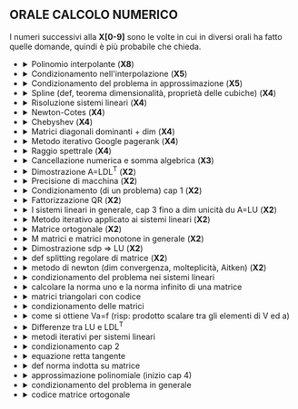 ## ORALE CALCOLO NUMERICO

I numeri successivi alla **X[0-9]** sono le volte in cui in diversi orali
ha fatto quelle domande, quindi è più probabile che chieda.

- <details><summary>Polinomio interpolante (<b>X8</b>)</summary>

  Ascisse tra di loro distinte:
  $$a \leq x_0 < x_1 < ... < x_n \leq b$$

  ### Definizione

  Un **_polinomio interpolate_** di $f(x)$ sulle ascisse, è $p(x_i) = f_i$, dove
  $f_i \equiv f(x_i)$, ed $i = 0,1,...,n$.

  ### Teorema 4.1 - Esistenza e unicità di $p(x)$

  Date le ascisse, esiste ed è unico il polinomio $p(x) \in \prod_n$ che
  soddisfa definizione di polinomio interpolante.

  ##### Dimostrazione

  Un generico $p(x) \in \prod_n$ avrà la seguente forma:
  $$p(x) = \sum_{k = 0}^n a_k x^k$$
  in cui coefficienti $\{a_k\}$ sono da determinare, in modo da soddisfare
  la definizione. Cosi facendo, si perviene al seguente sistema di equazioni
  lineari $Va = f$ in cui:

  <img
    style="display:block;margin:auto;"
    src="https://latex.codecogs.com/svg.image?\dpi{110}
      \begin{pmatrix}
        x_0^0 & x_0^1 & ... & x_0^n \\
        x_1^0 & x_1^1 & ... & x_1^n \\
        \vdots & \vdots &  & \vdots \\
        x_n^0 & x_n^1 & ... & x_n^n
      \end{pmatrix},\quad a=\begin{pmatrix}
        a_0 \\
        a_1 \\
        \vdots \\
      a_n\end{pmatrix},\quad f=\begin{pmatrix}
        f_0 \\
        f_1 \\
        \vdots \\
        f_n
      \end{pmatrix}
    "
  />

  <!-- $$\begin{pmatrix}x_0^0 & x_0^1 & ... & x_0^n \\x_1^0 & x_1^1 & ... & x_1^n \\ \vdots & \vdots &  & \vdots \\x_n^0 & x_n^1 & ... & x_n^n\end{pmatrix},\quad a=\begin{pmatrix}a_0 \\ a_1 \\ \vdots \\ a_n\end{pmatrix},\quad f=\begin{pmatrix}f_0 \\ f_1 \\ \vdots \\ f_n\end{pmatrix}$$ -->

  La matrice $V$ è una matrice di $Vandermonde$ (trasposta), che è univocamente
  definita dalle ascisse $\{x_i\}$. Una delle proprietà di essa è
  $$det(V) = \prod_{i > j}(x_i - x_j)$$
  Dato che le ascisse sono tra loro distante, allora $V$ risulta essere
  nonsingolare. Pertanto, esiste ed è unica la soluzione dei sistema lineare,
  ovvero esiste ed è unico il polinomio soddisfacente la definizione di
  **_polinomio interpolante_**

    </details>

- <details><summary>Condizionamento nell'interpolazione (<b>X5</b>)</summary>

  ### Condizionamento del problema della valutazione del polinomio interpolante

  In questa sezione, studieremo in che modo perturbazioni sui dati del sistema
  lineare (3.1), con $m = n$, si ripercuotono sulla sua soluzione. Più in
  dettaglio, studieremo il sistema lineare perturbato

  $$(A+\Delta A)(x+\Delta x)=b+\Delta b$$

  in cui le perturbazioni sui dati, $\Delta A$ e $\Delta b$, determinano la
  perturbazione $\Delta x$ sulla soluzione di sistema lineare. Per semplicità di
  esposizione, senza tuttavia perdere in generalità. considereremo il caso in cui
  i dati del problema dipendono da un parametro scalare di perturbazione
  $\varepsilon \approx 0$

  $$A(\varepsilon) = A + \varepsilon F, F \in \R^{n \times n} \Longrightarrow \Delta A = \varepsilon F,$$

  $$b(\varepsilon) = b + \varepsilon f, f \in \R \Longrightarrow \Delta b = \varepsilon f,$$

  Conseguentemente la sistema lineare perturbato sarà

  $$A(\varepsilon)x(\varepsilon)=b(\varepsilon)$$

  in qui $x(\varepsilon)$ è la corrispondente soluzione del sistema lineare
  perturbato. Osserviamo che

  $$A(0) = A, b(0) = b \Longrightarrow x(0) = x$$

  Sviluppando nell'origine, si ottiene pertanto che, per $\varepsilon$
  sufficientemente piccolo

  $$x(\varepsilon) = x + \varepsilon \dot{x}(0) + O(\varepsilon^2) \approx x + \varepsilon \dot{x}(0)$$

  ovvero,

  $$\Delta x \equiv x(\varepsilon) - x \approx \varepsilon \dot{x}(0)$$

  Dalla sistema lineare perturbato segue, inoltre (derivata del prodotto)
  $(Ax)' = b' \rightarrow A'x + Ax' = b'$

  $$\dot{A}(\varepsilon)x(\varepsilon) + A(\varepsilon)\dot{x}(\varepsilon) = \dot{b}(\varepsilon)$$

  e, quindi

  $$\dot{A}(0)x + A\dot{x}(0)= \dot{b}(0)$$

  Considerando il caso in cui i dati del problema dipendono da un parametro
  scalare di perturbazione, questa permette di ottenere

  $$\dot{x}(0) = A^{-1}(f-Fx)$$

  Sostituendo in sviluppo nell'origine con formula precedente si ottiene infine che:

  $$\frac{\Vert \Delta x\Vert }{\Vert x\Vert } \approx \frac{\Vert A^{-1}(\varepsilon f - \varepsilon Fx)\Vert }{\Vert x\Vert } \equiv \frac{\Vert A^{-1}(\Delta b - \Delta Ax)\Vert }{\Vert x\Vert } \leq \frac{\Vert A^{-1}\Vert (\Vert \Delta b\Vert  + \Vert \Delta A\Vert  \Vert x\Vert )}{\Vert x\Vert } =$$

  $$= \Vert A^{-1}\Vert \left(\frac{\Vert \Delta b\Vert }{\Vert x\Vert } + \Vert \Delta A\Vert \right) = \Vert A\Vert \Vert A^{-1}\Vert  \left( \frac{\Vert \Delta b\Vert }{\Vert A\Vert  \cdot \Vert x\Vert } + \frac{\Vert \Delta A\Vert }{\Vert A\Vert } \right) \leq$$

  $$\leq \Vert A\Vert \Vert A^{-1}\Vert  \left( \frac{\Vert \Delta b\Vert }{\Vert b\Vert } + \frac{\Vert \Delta A\Vert }{\Vert A\Vert } \right)$$

  Considerato che:

  - $\frac{\Vert \Delta x\Vert }{\Vert x\Vert }$ può essere, in senso lato, assimilato ad una
    sorta di “errore relativo” sul risultato e, similmente.
  - $\frac{\Vert \Delta A\Vert }{\Vert A\Vert }$ e $\frac{\Vert \Delta b\Vert }{\Vert b\Vert }$ possono essere
    assimilati a corrispondenti “errori relativi’ sui dati di ingresso.

  si ottiene che la quantità

  $$\kappa(A) \equiv \Vert A\Vert  \cdot \Vert A^{-1}\Vert $$

  definisce il numero di condizionamento del problema.

  </details>

- <details><summary>Condizionamento del problema in approssimazione (<b>X5</b>)</summary>

  Consideriamo che le ascisse come parametri fissati, riguardando le $f_i$ come
  gli unici dati di ingresso. In questo caso l'analisi di **_condizionamento_**
  verrà condotta sugli errori assoluti. Sono dunque:

  $$p(x)=\sum_{k=0}^n f_k L_{k n}(x)$$
  $$\tilde{p}(x)=\sum_{k=0}^n \tilde{f_k} L_{k n}(x)$$

  i polinomi interpolanti, esperessi nella forma di Lagrange, costruiti a
  partire dai dati esatti $f_i$ e quelli perturbati $\tilde{f_i}$.
  Si ottiene pertanto:

  <img
    style="display:block;margin:auto;"
    src="https://latex.codecogs.com/svg.image?\dpi{110}
      \begin{align*}
        \vert p(x) - \tilde{p}(x)\vert
          & = {forma\ completa} = {si\ racoglie\ Lagrange} \\
          & \leq {\vert Lagrange\vert \ e\ \vert (f_k - \tilde{f_k})\vert } \\
          & \leq {si\ prende\ come\ costante\ il\ max_k(f_k - \tilde{f_k})} \\
          & = \{{\lambda\ =\ \sum\ Lagrange}\} \\
          & = {\lambda_n(x) * max_k(f_k - \tilde{f_k})}\\
      \end{align*}
    "
  />
  <!-- $$\begin{align*} \vert p(x) - \tilde{p}(x)\vert  & = {forma\ completa} = {si\ racoglie\ Lagrange} \\& \leq {\vert Lagrange\vert \ e\ \vert (f_k - \tilde{f_k})\vert } \\& \leq {si\ prende\ come\ costante\ il\ max_k(f_k - \tilde{f_k})} \\& = \{{\lambda\ =\ \sum\ Lagrange}\} \\& = {\lambda_n(x) * max_k(f_k - \tilde{f_k})}\\ \end{align*}$$ -->

  in qui $\lambda_n(x)$ è detta funzione di Lebesgue.

  Pertanto definiamo la norma ($\infty$) in $C^{(0)}$

  $$\Vert f\Vert  = \underset{a \leq x \leq b}{max}\vert f(x)\vert $$

  allora

  $$\Vert p - \tilde{p}\Vert \leq \Vert \lambda_n\Vert  * \Vert f - \tilde{f}\Vert \equiv \Lambda_n * \Vert f - \tilde{f}\Vert$$

  La costante di Lebesgue $\Lambda_n$, che misura la massima amplificazione
  sul risultato dell'errore sui dati di ingresso, definisce, pertanto,
  il **_numero di condizionamento_** del problema,

  - $\Lambda_n \geq O(\log n) \rightarrow \infty$, per $n \rightarrow \infty$. Pertanto problema diventa
  progressivamente malcondizionato, al crescere di `n`.
  </details>

- <details><summary>Spline (def, teorema dimensionalità, proprietà delle cubiche) (<b>X4</b>)</summary>

  $C^{(k)}$ denota l'insieme delle funzioni $f: \R \rightarrow \R$ derivabili
  $k$ volte, con derivata $k$-esima continua. Ove necessario, il dominio di $f$
  può essere ristretto ad un particolare intervallo $[a, b] \subset \R$

  $$\Delta = \{a = x_0 < x_1 < ... < x_n = b\}$$

  ### Definizione

  La nuova funzione sarà una funzione _polinomiale_ a _tratti_. Più interpolante
  esattamente, se:

  1. $s_m(x) \in C^{m-1}$ sull'intervallo $[a,b]$, e inoltre,
  2. $s_m\vert_{[x_{i-1}, x_i]}(x) \in \prod_m,\quad i = 1, ..., n$

  Allora diremo che $s_m(x)$ è una **_spline di grado m_** sulla partizione
  $\Delta$. Se, inoltre

  $$s_m(x_i) = f_i,\quad i = 0, 1, ..., n$$

  Allora diremo che la **_spline_** interpola la funzione $f(x)$ nei nodi di
  tale partizione.

  ### Teorema (4.10)

  Se $s_m(x)$ è una spline di grado $m$ sulla partizione $\Delta$, allora
  $s_m'(x)$ è una spline di grado $m - 1$ sulla stessa partizione.

  ### Teorema (4.11?) dimensionalità

  L'insieme delle funzioni `spline` di grado $m$ definite sulla partizione
  ($\Delta$) è uno spazio vettoriale di dimensione $m + n$.

  Una conseguenza di questa teorema è che sono necessarie $m + n$ condizioni
  (indipendenti) per individuare univocamente la spline interpolante una
  funzione sulla partizione $\Delta$ assegnata.

  ### Proprieta delle spline cubiche

  1. Spline **naturale**
     $$s_3''(a) = 0,\quad s_3''(b) = 0$$

  2. Spline **completa**
     $$s_3'(a) = f'(a),\quad s_3'(b) = f'(b)$$

  3. Spline **periodica**
     $$s_3'(a) = s_3'(b),\quad s_3''(a) = s_3''(b)$$

  - Condizioni **not-a-knot**
    In questo caso, per evitare altre 3 condizioni precedenti, basta che vale
    una di questi due (sono equivalenti, osservando che, in virtù del teorema
    4.10, $s_3'''\vert_{x_{t-1},x_t}(x) \in \prod_0$):

    $$s_3'''\vert_{[x_0,x_1]}(x_1) = s_3'''\vert_{[x_1,x_2]}(x_1),\quad s_3'''\vert_{[x_{n-2},x_{n-1}]}(x_{n-1}) = s_3'''\vert_{[x_{n-1},x_{n}]}(x_{n-1})$$

    $$\frac{s_3''(x_1) - s_3''(x_0)}{x_1 - x_0} = \frac{s_3''(x_2) - s_3''(x_1)}{x_2 - x_1},\quad \frac{s_3''(x_{n-1}) - s_3''(x_{n-2})}{x_{n-1} - x_{n-2}} = \frac{s_3''(x_n) - s_3''(x_{n-1})}{x_n - x_{n-1}}$$

  </details>

- <details><summary>Risoluzione sistemi lineari (<b>X4</b>)</summary>

  ### Sistemi lineari

  E noto che tali sistemi possono essere scritti nella forma $A x = b$.
  Dove $A = (a_{ij}) \in \R^{m \times n}$ è la matrice dei coefficienti,
  $b = (b_i) \in \R^m$ è il vettore dei termini noti e, infine,
  $x = (x_i) \in \R^n$ è il vettore delle incognite.
  Pertatno, la soluzione del sistema lineare esiste ed è unica
  $$x = A^{-1}b$$
  Tuttavia, questa espressione formale della soluzione non induce,
  generalmente, un metodo di risoluzione efficiente.

  Nella trattazione seguente sarà sempre assunto che $m > n$ e, inoltre,
  che la matrice $A$ abbia rango massimo, ovvero $rank(A) = n$. Queste
  assunzioni coprono una significativa parte dei problemi che derivano
  dalle applicazioni.

  ### Casi semplici

  1. Matrici diagonali
     - $x_i = \frac{b_i}{a_{ii}}$
     - $n$ flop
     - $n$ spazio
  2. Matrici triangolari
     - $x_i = \frac{b_i - \sum_{j=1}^{i-1}(a_{ij} x_j)}{a_{nn}}$
     - $\sim n^2$ flop
     - $\frac{n^2}{2}$ spazio
  3. Matrici ortogonali
     - $x = A^T b$, in matrici ortogonali $A^{-1} = A^T$
     - $2n^2$ flop
     - $n^2$ spazio

  ### Fattorizazione

  Idea base ottenere una fattorizzazione della matrice di coeficienti
  $A = F_1 * F_2 * ... * F_k$ con $F_i \in R^{n \times n}$
  dove i fattori ( $F_i$ ) sono matrici nonsingolari. Soluzione può
  essere calcolato, risolvendo seguenti sistemi lineari:

  $$F_1 * x_1 = b$$
  $$F_2 * x_2 = x_1$$
  $$...$$
  $$F_k * x_k = x_{k-1}$$
  $$x \equiv x_k$$

  Acluni metodi di fattorizzazione:

  - $LU$
  - $QR$
  - $LDL^T$ per simmettriche definite positive

   </details>

- <details><summary>Newton-Cotes (<b>X4</b>)</summary>

  Si considera l'approssimazione di $f(x)$ fornita dal polinomio interpolante
  su $n+1$ ascisse equidistanti.

  $$p(x_i) = f(x_i),\quad i = 0, 1, ..., n$$
  $$x_i = a + i * h,\quad h = \frac{b - a}{n}$$

  Considerando la forma di Lagrange di polinomio, si ha:

  $$I(f) \approx \int_a^b \sum_{k=0}^{n}(f_k L_{kn}(x))dx =\sum_{k=0}^n(f_k \int_a^b L_{kn}(x)dx\ = h \sum_{k=0}^n(f_k \int_a^b \prod_{j=0,j \neq k}^{n}\frac{t - j}{k - j}dt)$$

  Nel ultimo passaggio utilizzata la trasformazione $x_t = a + th$.
  Pertanto la formula è
  $$I_n(f) \equiv \frac{b - a}{n} \sum_{k=0}^n(c_{kn} * f_k)$$
  in cui
  $$c_{kn} = \int_a^b\prod_{j=0,j \neq k}^{n}\frac{t - j}{k - j}dt,\quad k = 0, 1, ..., n$$
  definisce l'approssimazione di $I(f)$ cercata. Essa difinisce la generica
  _**formula di quadratura** di Newton-Cotes_.

  Si distinguano casi:

  - $n = 1$ allora è la _formula dei trapezi_
  - $n = 2$ allora è la _formula di Simpson_
  </details>

- <details><summary>Chebyshev (<b>X4</b>)</summary>

  ### Definizione

  $$T_0(x) \equiv 1$$
  $$T_1(x) = x$$
  $$T_{k+1}(x) = 2xT_k(x) - T_{k - 1}(x),\quad k = 1, 2, ...$$

  1. $T_k(x)$ è un polinomio di grado esatto $k$,
  2. Il coefficiente principale di $T_k(x)$ è $2^{k - 1},\quad k = 1, 2, ...$
  3. La famiglia di polinomi { $\hat{T}_k$ }, in cui
     $$\hat{T}_0(x) = T_0(x),\quad \hat{T}_k(x) = 2^{1 - k}T_k(x),\quad k = 1, 2, ...$$
  4. Ponendo $x = \cos \theta,\quad \theta \in [0,\pi].$ per parametrizzare
     i punti dell'intervallo [-1,1] rispetto a $\theta$, e considerando che
     $\cos(k\theta+\theta) + \cos(k\theta-\theta) = 2\cos(k\theta)\cos(\theta)$,
     si ottiente:
     $$T_k(x) \equiv T_k(\cos(\theta)) = \cos(k\theta),\quad k = 0, 1, ...$$

  ### Gli zeri

  Gli zeri di $T_k(x)$, tra loro tutti distinti, sono dati da:
  $$x_{i}^{(k)} = \cos\left(\frac{(2i + 1)\pi}{2k}\right), \quad i = 0, 1, ..., k - 1$$

  Inoltre, la costante di Legesgue è $\Lambda_n \approx \frac{2}{\pi}\log n$

  </details>

- <details><summary>Matrici diagonali dominanti + dim (<b>X4</b>)</summary>

  ### Definizione

  Data una matrice $A = (a\_{ij}) \in \R^{x \times n}$, si dice che essa è:

  - diagonale dominate per righe se
    $$\vert a_{ii}\vert  > \sum_{j \neq i}\vert a_{ij}\vert ,\quad i = 1, ..., n$$
  - diagonale dominate per colonne se
    $$\vert a_{ii}\vert  > \sum_{j \neq i}\vert a_{ji}\vert ,\quad i = 1, ..., n$$

  ### Lemma 3.4

  Se una matrice $A$ è diagonale dominante per righe (rispettiva-mente, per colonne), allora tali sono tutte le sui sotto matrici principali.

  ##### Dimostrazione lemma 3.4

  Dalla definizione di sottomatrici principali, si ha che tali sono quelli che
  alla diagonale principale hanno elementi che sono anche elementi di diagonale
  principale di martrice sorgente.

  Dalla definizione di sottomatrici principale è ovvio che righe e collone di
  matrice sorgente non cambiano tranne perdere elementi, ma questo significa
  che somma di valori assoluti diminuisce o rimane uguale (in caso elementi
  nulli), ma valore di elementi in diagonale rimane sempre stesso.

  ### Lemma 3.5

  Una matrice $A$ è diagonale dominate per riche (rispettivamente, per colonne)
  se e solo se $A^T$ è diagonale dominante per colonne(rispettivamente, per righe)

  ##### Dimostrazione lemma 3.5

  Questo è ovvio, dato che matrice trasposta nient'altro che la matrice sorgente
  con collone fatti di righe, e righe fatte di collone, questo significa che
  solamente elementi in prindcipale diagonale rimangono uguali, ma da qui
  è ovvio che se matrice principale è diagonale dominante per righe (colonne),
  allora sua trasposta sarà diagonale dominate per colonne (righe).
  </details>

- <details><summary id="google-pagerank">Metodo iterativo Google pagerank (<b>X4</b>)</summary>

  Prolbema può essere riformulata in seguente sistema lineare:
  $$A\hat{x} \equiv (I - pS)\hat{x} = \frac{1-p}{n}e \equiv b$$
  Dalla dimensione di $A$ è impensabile applicare la fattorizzazione diretta.
  La matrice $A$ ha una importate caratteristica, essere scritta in forma:
  $$A = I - B,\quad B \geq 0,\quad \rho(B) < 1$$
  Infatti, nel nostro caso, $S \geq 0$, $\rho(S) = 1$ e $p < 1$.

  ### Splitting regolari di matrici

  $$M^{-1} \geq 0,\quad N \geq 0$$

  ### Lemma 6.1

  Siano $A, B \in \R^{n \times n}$, $A \geq B \geq 0$. Allora
  $A^i \geq B^i \geq 0$, $i \geq 0$.

  ### Lemma 6.2

  Siano $A, B \in \R^{n \times n}$, $A \geq B \geq 0$. Allora
  $\rho(A) \geq \rho(B)$.

  ### Criterio di arresto

  $$r_k = Ax_k - b$$

  ### I metodi di Jacobi e Gauss-Seidel

  $$A = D - L - U$$
  in cui:

  - $D$ è diagonale;
  - $L$ è strettamente triangolare inferiore;
  - $U$ è strettamente triangolare superiore.

  </details>

- <details><summary id="raggio-spettrale">Raggio spettrale (<b>X4</b>)</summary>

  $$ \hat{x} = (H + v \Delta^T)\hat{x} \equiv S\hat{x},$$
  dove
  $$v = \frac{1}{n}e,\quad e = (1, ..., 1)^T \in \R^n.$$

  ### Teorema 6.1

  La matrice $S$ definita prima soddisfa le seguenti proprietà (e
  disuguaglianze si intendono valere per ogni elemento):

  1. $S \leq 0$;
  2. $e^T S = e^T$;
  3. $\lambda = 1$ è il **_raggio spettrale_** di $S$.

  ### Dimostrazione

  La dimostrazione dei primi due punti è immediata. Riguardo al'ultimo punto,
  osserviamo che dal secondo segue che $\lambda = 1$ è autovalore di $S^T$ e,
  quindi, di $S$. Osservando che $p(S) \leq \\vert S\\vert$ per ogni norma indotta su
  matrice, la tesi si completa in virtù del punto $1$, da cui si ottiene:
  $1 = \\vert e^T S\\vert_{\infty} = \\vert S\\vert_1$.

  </details>

- <details><summary>Cancellazione numerica e somma algebrica (<b>X3</b>)</summary>

  **_Cancellazione numerica_** è la conseguenza più grave della rappresentazione
  con precisione finita dei numeri reali all'interno di un calcolatore.

  Tale fenomeno consiste nella perdita di cifre significative, dovuta a un'operazione di sottrazione tra due numeri "quasi uguali". Il termine "quasi uguali", indica che i due operandi hanno le prime $t$ cifre uguali con $t \in \N$, $t > 0$.

  Con **_somma algebrica_** si intende l'operazione di addizione o sottrazione di
  numeri complessi (quindi anche reali e a maggior ragione anche interi).

  Il problema è quello di stuidare il condizionamento di
  $$y = x_1 + x_2,\quad x_1, x_2 \in \R,\quad x_1 + x_2 \neq 0$$
  Denotando con $\varepsilon_1$ e $\varepsilon_2$ gli errori relativi sui dati
  iniziali, ed assumendo che nessun nuovo errore venga introdotto nel calcoli,
  si ottiene:

  $$y(1 + \varepsilon_y) = x_1(1 + \varepsilon_1) + x_2(1 + \varepsilon_2) = x_1 + x_2 + x_1\varepsilon_1 + x_2\varepsilon_2$$

  Si ricava:

  $$\vert \varepsilon_y\vert  \leq \frac{\vert x_1\vert  + \vert x_2\vert }{\vert x_1 + x_2\vert }\varepsilon_x \equiv \kappa \varepsilon_x,\quad \varepsilon_x = max\{\vert \varepsilon_1\vert , \vert \varepsilon_2\vert \}$$

  </details>

- <details><summary>Dimostrazione A=LDL<sup>T</sup> (<b>X2</b>)</summary>

  ### Matrice simmetrica definita positiva

  Una matrice $A \in \R^{n \times n}$ è sdp se è simmetrica (cioè, $A = A^T$) e,
  per ogni $x \in \R^n$, $x \neq 0$, risulta $x^T A x > 0$

  #### Lemma 3.7

  Tutte le sottomatrici principali di una matrice sdp sono sdp.

  #### Lemma 3.8

  Una matrice sdp è nonsingolare.

  ### Teorema 3.4

  Se $A$ è sdp, allora è fattorizzabile $LU$.

  #### <span id="sdp-LU-fattorizzabile">Dimostrazione</span>

  Dal Lemma 3.7, tutte le sottomatrici principali sono
  sdp e quindi, dal Lemma 3.8, segue che i corrispondenti minori
  principali sono tutti non nulli.

  ### Teorema 3.5

  Gli elementi diagonali di una matrice sdp sono positivi.

  ### Teorema 3.6

  A è sdp se e solo se
  $$A = LDL^T$$
  Dove

  - $L$ triangolare inferiore a diagonale unitaria.
  - $D$ diagonale con elementi diagonali positivi.

  #### Dimostrazione

  $A$ è fattorizzabile $LU$. Inoltre il fattore $U$ può essere scritto
  nella forma
  $$U = D\hat{U}$$
  con $D$ diagonale e $\hat{U}$ triangolare superiore a diagonale unitaria.
  Essendo, inoltre $A = A^T$, segue pertanto che:
  $$LD\hat{U} = A = A^T = (LD\hat{U})^T = \hat{U}^T D L^T$$
  Per l'unicità della fattorizzazione $LU$, essendo $\hat{U}^T$ triangolare
  inferiore a diagonale unitaria e $D L^T$ triangolare superiore, segue quindi
  che $\hat{U}^T = L$. Pertanto la fattorizzazione di teorema è ben definita.
  Rimane da dimostrare che gli elementi diagonali di $D$ sono positivi. In
  virtù del Teorema 3.5, basta dimostrare che $D$ è sdp. Evidentemente, $D$
  è simmetrica. Inoltre, comunque si fissi $x \neq 0$, esiste ed è unico il
  vettore $y \neq 0$ tale che $L^T y = x$. Segue pertanto che
  $$x^T D x = (L^T y)^T D (L^T y) = y^T LDL^T y = y^T A y > 0$$
  essendo $A$ sdp

  </details>

- <details><summary>Precisione di macchina (<b>X2</b>)</summary>

  ### Teorema 1.3

  Il più piccolo ed il più grand (in valore assoluto), tra i numeri di
  macchina diversi da 0, sono rispettivamente dati da:

  <img
    style="display:block;margin:auto;"
    src="https://latex.codecogs.com/svg.image?\dpi{110}
      \begin{align*}
        &r_1 = b^{-v},\\
        &r_2 = (1 - b^{-m})b^{\varphi},\quad \varphi = b^s - v
      \end{align*}
    "
  />
  <!-- $$\begin{align*}&r_1 = b^{-v},\\ &r_2 = (1 - b^{-m})b^{\varphi},\quad \varphi = b^s - v\end{align*}$$ -->

  Numeri di machina sono $L = [-r_2, -r_1]\cup\{0\}\cup[r_1, r_2]$

  ### Teorema 1.4

  Se $x \in L$, $x \neq 0$, allora
  $$fl(x) = x(1 + \varepsilon_x),\quad \vert \varepsilon_x\vert  \leq u$$
  dove

  $$u = \begin{cases} b^{1-m},\ in\ caso\ di\ troncamento,\\ \frac{1}{2} b^{1-m},\ in\ caso\ di\ arrotondamento \end{cases}$$

  ##### Dimostrazione

  La **_precisione di macchina_** è definita da quantità $u$ in Teorema 1.4

  </details>

- <details><summary>Condizionamento (di un problema) cap 1 (<b>X2</b>)</summary>

  $$\vert \varepsilon_y\vert  \approx \left\vert  f'(x)\frac{x}{y}\right\vert  \vert \varepsilon_x\vert \ \equiv \kappa \vert \varepsilon_x\vert$$

  Il fattore di amplificazione $\kappa$, che misura di quanto gli errori
  iniziali possono amplificarsi sul risultato finale, è denominato
  **_numero di condizione_** del problema.

  In generale, si distinguono i seguenti casi significativi:

  - $\kappa \approx 1$: gli errori sul risultato finale cono dello stesso
    ordine di quelli iniziali. In tal caso il problema si dice
    **ben condizionato**
  - $\kappa \gg 1$: gli errori sul risultato finale possono essere assai più
    grandi degli errori iniziali. In questo caso, il problema si dice
    **malcondizionato**

  Osservare che:

  <!-- 1. nel caso in cui si utilizzi una precisione di macchina $u$ e si abbia
     $\kappa \approx u^{-1}$, qualunque risultato sarà privo di significato -->

  </details>

- <details><summary>Fattorizzazione QR (<b>X2</b>)</summary>

  $$Ax = b,\quad A \in \R^{m \times n},\quad m > n \equiv rank(A)$$

  ### Teorema 3.8

  Data la matrice $A$, esistono:

  - $Q \in \R^{m \times m}$, ortogonale
  - $\hat{R} \in \R^{n \times n}$, triangolare superiore e non singolare

  tali che:
  $$A = QR \equiv Q\binom{\hat{R}}{O}$$

  </details>

- <details><summary>I sistemi lineari in generale, cap 3 fino a dim unicità du A=LU (<b>X2</b>)</summary>
  </details>
- <details><summary>Metodo iterativo applicato ai sistemi lineari (<b>X2</b>)</summary>

  <a href="#google-pagerank">Google pagerank</a>

  <a href="#raggio-spettrale">Raggio spettrale</a>

  </details>

- <details><summary>Matrice ortogonale (<b>X2</b>)</summary>

  **_Matrice ortogonale_** è una matrice invertibile tale che la sua trasposta coincide con la sua inversa.

  </details>

- <details><summary>M matrici e matrici monotone in generale (<b>X2</b>)</summary>

  Le $M$-matrici sono particolari matrici $monotone$, in quanto, se $A$ è una
  $M$-matrice allora
  $$Ax \leq C\quad \Rightarrow\quad I \leq A^{-1}C.\ I \leq CA^{-1}$$
  dove, al solito, le diseguaglianze si intendono elemento per elemento.

  <a href="#google-pagerank">Google pagerank</a>

  <a href="#raggio-spettrale">Raggio spettrale</a>

  </details>

- <details><summary>Dimostrazione sdp &rArr; LU (<b>X2</b>)</summary>

  ### <a href="#sdp-LU-fattorizzabile">Dimostrazione Teorema 3.4</a>

  </details>

- <details><summary>def splitting regolare di matrice (<b>X2</b>)</summary>
  </details>
- <details><summary>metodo di newton (dim convergenza, molteplicità, Aitken) (<b>X2</b>)</summa
  ry></details>
- <details><summary>condizionamento del problema nei sistemi lineari</summary>
  </details>
- <details><summary>calcolare la norma uno e la norma infinito di una matrice</summary>
  </details>
- <details><summary>matrici triangolari con codice</summary>
  </details>
- <details><summary>condizionamento delle matrici</summary>
  </details>
- <details><summary>come si ottiene Va=f (risp: prodotto scalare tra gli elementi di V ed a)</summary>
  </details>
- <details><summary>Differenze tra LU e LDL<sup>T</sup></summary>

  ### LU

  Se la matrice A può essere scritta come il prodotto di due fattori
  $$A = LU$$
  con $L$ triangolare inferiore a diagonale unitaria, e $U$ triangolare
  superiore, allora si dice che fattorizzabile LU.

  #### Teorema 3.1 Unicità della fattorizzazione $LU$

  Se la fattorizzazione esiste e A è nonsingolare, allora essa è unica

  ##### Dimostrazione

  Infatti, se $A = L_1 U_1 = L_2 U_2$ fossero due fattorizzazioni $LU$ di $A$
  allora seguirebbe che
  $$0 \neq det(A) = det(L_2 U_2) = det(L_2)det(U_2) = det(U_2)$$
  Pertanto $U_2$ è nonsingolare e, quindi,
  $$L_1^{-1}L_2 = U_1 U_2^{-1} \equiv D$$
  Tuttavia, essendo $L_1^{-1}L_2$ triangolare inferiore e $U_1 U_2^{-1}$
  triangolare superiore, segue che $D$ è diagonale. Inoltre, essendo la
  diagonale di $L_1^{-1}L_2$ unitaria, tale è anche quella di $D$, ovvero
  $D = I$. Discende quindi immediatamente che $L_1 = L_2$ e $U_1 = U_2$
  $.\square$

  #### Teorema 3.1 Unicità della fattorizzazione $LU$

  Se $A$ è nonsingolare, fattorizzazione esiste se e solo se tutti i minori
  principali di $A$ sono non nulli.

  Per definire le $L$ e $U$ dobbiamo applicare metodo di eliminazione
  di Gauss ([1](https://www.youmath.it/lezioni/algebra-lineare/matrici-e-vettori/831-eliminazione-di-gauss.html),
  [2](https://it.wikipedia.org/wiki/Metodo_di_eliminazione_di_Gauss)), con

  $$g_i \equiv \frac{1}{a_{ii}^{(i)}}\ (0, ..., 0, a_{i+1,i}^{(i)}, ..., a_{ni}^{(i)})^T$$

  <img
    style="display:block;margin:auto;"
    src="https://latex.codecogs.com/svg.image?\dpi{110}
      L = \begin{pmatrix}
        1      & 0      & \cdots    & 0      \\
        g_{21} & 1      & \ddots    & \vdots \\
        \vdots & \ddots & \ddots    & 0      \\
        g_{n1} & \cdots & g_{n,n-1} & 1
      \end{pmatrix},\quad \ U = \begin{pmatrix}
        a_{11}^{(1)} & \cdots &                     & a_{1n}^{(1)}       \\
        0            & \ddots &                     & \vdots             \\
        \vdots       & \ddots & a_{n-1,n-1}^{(n)-1} & a_{n-1, n}^{(n-1)} \\
        0            & \cdots & 0                   & a_{nn}^{(n)}
      \end{pmatrix}
    "
  />
  <!-- $$L = \begin{pmatrix} 1      & 0      & \cdots    & 0      \\ g_{21} & 1      & \ddots    & \vdots \\ \vdots & \ddots & \ddots    & 0      \\ g_{n1} & \cdots & g_{n,n-1} & 1 \end{pmatrix},\quad \ U = \begin{pmatrix} a_{11}^{(1)} & \cdots &                     & a_{1n}^{(1)}       \\ 0            & \ddots &                     & \vdots             \\ \vdots       & \ddots & a_{n-1,n-1}^{(n)-1} & a_{n-1, n}^{(n-1)} \\ 0            & \cdots & 0                   & a_{nn}^{(n)} \end{pmatrix}$$ -->

  ### LDL<sup>T</sup>

  Per ottenere $D$ basta prendere elementi diagonali di $U$ in $LU$

  <img
    style="display:block;margin:auto;"
    src="https://latex.codecogs.com/svg.image?\dpi{110}
      L = \begin{pmatrix}
        1      & 0      & \cdots    & 0      \\
        g_{21} & 1      & \ddots    & \vdots \\
        \vdots & \ddots & \ddots    & 0      \\
        g_{n1} & \cdots & g_{n,n-1} & 1
      \end{pmatrix},\quad \ D = \begin{pmatrix}
        a_{11}^{(1)} & 0      & \cdots              & 0            \\
        0            & \ddots & \ddots              & \vdots       \\
        \vdots       & \ddots & a_{n-1,n-1}^{(n)-1} & 0            \\
        0            & \cdots & 0                   & a_{nn}^{(n)}
      \end{pmatrix}
    "
  />
  <!-- $$L = \begin{pmatrix} 1      & 0      & \cdots    & 0      \\ g_{21} & 1      & \ddots    & \vdots \\ \vdots & \ddots & \ddots    & 0      \\ g_{n1} & \cdots & g_{n,n-1} & 1 \end{pmatrix},\quad \ D = \begin{pmatrix} a_{11}^{(1)} & 0      & \cdots              & 0            \\ 0            & \ddots & \ddots              & \vdots       \\ \vdots       & \ddots & a_{n-1,n-1}^{(n)-1} & 0            \\ 0            & \cdots & 0                   & a_{nn}^{(n)} \end{pmatrix}$$ -->

  [Come funziona](https://yewtu.be/watch?v=8JdJoc3HMA8).

  </details>

- <details><summary>metodi iterativi per sistemi lineari</summary>
  </details>
- <details><summary>condizionamento cap 2</summary>
  </details>
- <details><summary>equazione retta tangente</summary>
  </details>
- <details><summary>def norma indotta su matrice</summary>
  </details>
- <details><summary>approssimazione polinomiale (inizio cap 4)</summary>
  </details>
- <details><summary>condizionamento del problema in generale</summary>
  </details>
- <details><summary>codice matrice ortogonale</summary>
  </details>
